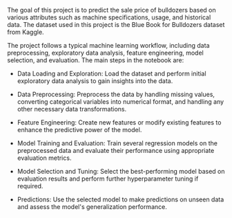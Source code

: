 The goal of this project is to predict the sale price of bulldozers based on various attributes such as machine specifications, usage, and historical data. The dataset used in this project is the Blue Book for Bulldozers dataset from Kaggle.

The project follows a typical machine learning workflow, including data preprocessing, exploratory data analysis, feature engineering, model selection, and evaluation. The main steps in the notebook are:

- Data Loading and Exploration: Load the dataset and perform initial exploratory data analysis to gain insights into the data.

- Data Preprocessing: Preprocess the data by handling missing values, converting categorical variables into numerical format, and handling any other necessary data transformations.

- Feature Engineering: Create new features or modify existing features to enhance the predictive power of the model.

- Model Training and Evaluation: Train several regression models on the preprocessed data and evaluate their performance using appropriate evaluation metrics.

- Model Selection and Tuning: Select the best-performing model based on evaluation results and perform further hyperparameter tuning if required.

- Predictions: Use the selected model to make predictions on unseen data and assess the model's generalization performance.
